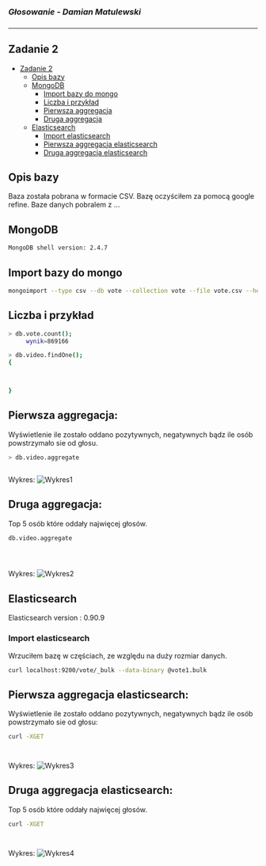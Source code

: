 ### *Głosowanie - Damian Matulewski*
### 
----

## Zadanie 2
* [Zadanie 2](#zadanie-2)
    * [Opis bazy](#opis-bazy)
    * [MongoDB](#mongodb)
    	* [Import bazy do mongo](#import-bazy-do-mongo)
    	* [Liczba i przykład](#liczba-i-przykład)
    	* [Pierwsza aggregacja](#pierwsza-aggregacja)
    	* [Druga aggregacja](#druga-aggregacja)
    * [Elasticsearch](#elasticsearch)
    	* [Import elasticsearch](#import-elasticsearch)
    	* [Pierwsza aggregacja elasticsearch](#pierwsza-aggregacja-elasticsearch)
    	* [Druga aggregacja elasticsearch](#druga-aggregacja-elasticsearch)

	

## Opis bazy

Baza została pobrana w formacie CSV. Bazę oczyściłem za pomocą google refine.
Baze danych pobralem z ...

## MongoDB

```bash
MongoDB shell version: 2.4.7
```

## Import bazy do mongo

```bash
mongoimport --type csv --db vote --collection vote --file vote.csv --headerline
```
## Liczba i przykład
```bash
> db.vote.count();
	 wynik=869166

> db.video.findOne();
{



}
```
## Pierwsza aggregacja:
Wyświetlenie ile zostało oddano pozytywnych, negatywnych bądz ile osób powstrzymało sie od głosu.

```bash
> db.video.aggregate



```

Wykres:
![Wykres1](../images/dmatulewski/Wykres1.png)

## Druga aggregacja:
Top 5 osób które oddały najwięcej głosów.
	
```bash
db.video.aggregate
```


```bash




```
Wykres:
![Wykres2](../images/dmatulewski/Wykres2.png)

## Elasticsearch

Elasticsearch version : 0.90.9

### Import elasticsearch
Wrzuciłem bazę w częściach, ze względu na duży rozmiar danych.
  
```bash
curl localhost:9200/vote/_bulk --data-binary @vote1.bulk
```
## Pierwsza aggregacja elasticsearch:

Wyświetlenie ile zostało oddano pozytywnych, negatywnych bądz ile osób powstrzymało sie od głosu:

```bash	
curl -XGET 




```
Wykres:
![Wykres3](../images/dmatulewski/Wykres3.png)

## Druga aggregacja elasticsearch:

Top 5 osób które oddały najwięcej głosów.

```bash
curl -XGET 




```
Wykres:
![Wykres4](../images/dmatulewski/Wykres4.png)
